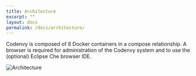 ```yaml
---
title: Architecture
excerpt: ""
layout: docs
permalink: /docs/architecture/
---
```

Codenvy is composed of 8 Docker containers in a compose relationship. A browser is required for administration of the Codenvy system and to use the (optional) Eclipse Che browser IDE.

![Architecture](https://cloud.githubusercontent.com/assets/5337267/19623944/f2366c74-989d-11e6-970b-db0ff41f618a.png)
